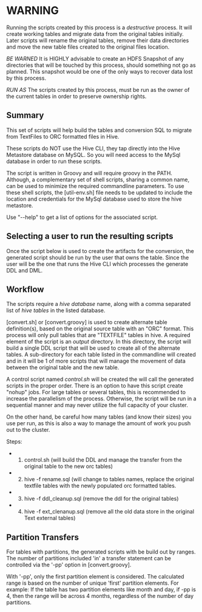 # WARNING

Running the scripts created by this process is a *destructive* process.  It will create working tables and migrate data from the original tables initially.  Later scripts will rename the original tables, remove their data directories and move the new table files created to the original files location.
 
*BE WARNED* It is HIGHLY advisable to create an HDFS Snapshot of any directories that will be touched by this process, should something not go as planned.  This snapshot would be one of the only ways to recover data lost by this process.

*RUN AS* The scripts created by this process, must be run as the owner of the current tables in order to preserve ownership rights.

## Summary

This set of scripts will help build the tables and conversion SQL to migrate from TextFiles to ORC formatted files in Hive.

These scripts do NOT use the Hive CLI, they tap directly into the Hive Metastore database on MySQL.  So you will need access to the MySql database in order to run these scripts.

The script is written in Groovy and will require groovy in the PATH.  Although, a complementary set of shell scripts, sharing a common name, can be used to minimize the required commandline parameters.  To use these shell scripts, the [util-env.sh] file needs to be updated to include the location and credentials for the MySql database used to store the hive metastore.

Use "--help" to get a list of options for the associated script.

## Selecting a user to run the resulting scripts

Once the script below is used to create the artifacts for the conversion, the generated script should be run by the user that owns the table. Since the user will be the one that runs the Hive CLI which processes the generate DDL and DML.

## Workflow

The scripts require a _hive database_ name, along with a comma separated list of _hive tables_ in the listed database.

[convert.sh] or [convert.groovy] is used to create alternate table definition(s), based on the original source table with an "ORC" format.  This process will only pull tables that are "TEXTFILE" tables in hive. A required element of the script is an _output_ directory.  In this directory, the script will build a single DDL script that will be used to create all of the alternate tables.  A sub-directory for each table listed in the commandline will created and in it will be 1 of more scripts that will manage the movement of data between the original table and the new table.

A control script named *control.sh* will be created the will call the generated scripts in the proper order.  There is an option to have this script create "nohup" jobs.  For large tables or several tables, this is recommended to increase the parallelism of the process.  Otherwise, the script will be run in a sequential manner and may never utilize the full capacity of your cluster.

On the other hand, be careful how many tables (and know their sizes) you use per run, as this is also a way to manage the amount of work you push out to the cluster.

Steps:
- 1. control.sh (will build the DDL and manage the transfer from the original table to the new orc tables)
- 2. hive -f rename.sql (will change to tables names, replace the original textfile tables with the newly populated orc formatted tables.
- 3. hive -f ddl_cleanup.sql (remove the ddl for the original tables)
- 4. hive -f ext_clenanup.sql (remove all the old data store in the original Text external tables)

## Partition Transfers

For tables with partitions, the generated scripts with be build out by ranges.  The number of partitions included 'in' a transfer statement can be controlled via the '-pp' option in [convert.groovy].

With '-pp', only the first partition element is considered.  The calculated range is based on the number of unique 'first' partition elements.  For example: If the table has two partition elements like month and day, if -pp is 4, then the range will be across 4 months, regardless of the number of day partitions. 
